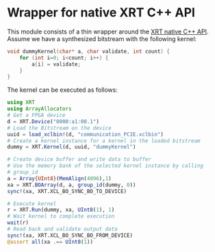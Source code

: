 # Wrapper for native XRT C++ API

This module consists of a thin wrapper around the [XRT native C++ API](https://xilinx.github.io/XRT/master/html/xrt_native_apis.html).
Assume we have a synthesized bitstream with the following kernel:

```C++
void dummyKernel(char* a, char validate, int count) {
    for (int i=0; i<count; i++) {
        a[i] = validate;
    }
}
```

The kernel can be executed as follows:

```Julia
using XRT
using ArrayAllocators
# Get a FPGA device
d = XRT.Device("0000:a1:00.1")
# Load the Bitstream on the device
uuid = load_xclbin!(d, "communication_PCIE.xclbin")
# Create a kernel instance for a kernel in the loaded bitstream
dummy = XRT.Kernel(d, uuid, "dummyKernel")

# Create device buffer and write data to buffer
# Use the memory bank of the selected kernel instance by calling
# group_id
a = Array{UInt8}(MemAlign(4096),1)
xa = XRT.BOArray(d, a, group_id(dummy, 0))
sync!(xa, XRT.XCL_BO_SYNC_BO_TO_DEVICE)

# Execute kernel
r = XRT.Run(dummy, xa, UInt8(1), 1)
# Wait kernel to complete execution
wait(r)
# Read back and validate output data
sync!(xa, XRT.XCL_BO_SYNC_BO_FROM_DEVICE)
@assert all(xa .== UInt8(1))
```